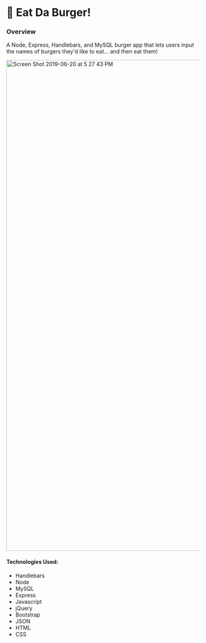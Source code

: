 # 🍔 Eat Da Burger!

### Overview

A Node, Express, Handlebars, and MySQL burger app that lets users input the names of burgers they'd like to eat... and then eat them! 



<img width="1280" alt="Screen Shot 2019-06-20 at 5 27 43 PM" src="https://user-images.githubusercontent.com/48463632/59882635-c57e5a80-9380-11e9-9e5b-91f37bd4271c.png">

#### Technologies Used:

* Handlebars
* Node
* MySQL
* Express
* Javascript
* jQuery
* Bootstrap
* JSON
* HTML
* CSS

